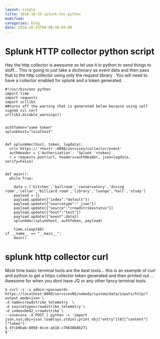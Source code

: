 ```yaml
---
layout: single
title: 2018-10-25 splunk-hec-python
modified:
categories: blog
date: 2018-10-25T08:08:50-04:00
---
```


# Splunk HTTP collector python script

Hey the http collector is awesome so let use it in python to send things to stuff...
This is going to just take a dictionary as event data and then pass that to the http collector using only the request library .
You will need to have a collector enabled for splunk and a token generated.

```
#!/usr/bin/env python
import time
import requests
import urllib3
##turns off the warning that is generated below because using self signed ssl cert
urllib3.disable_warnings()


authToken="some token"
splunkhost="localhost"


def splunkHec(host, token, logdata):
  url='https://'+host+':8088/services/collector/event'
  authHeader = {'Authorization': 'Splunk '+token}
  r = requests.post(url, headers=authHeader, json=logdata, verify=False)


def main():
  while True:
    
    data = ['kitchen','ballroom','conservatory','dining room','cellar','billiard room','library','lounge','hall','study']
    payload = {}
    payload.update({"index":"default"})
    payload.update({"sourcetype":"_json"})
    payload.update({"source":"crowdstrikestatus"})
    payload.update({"host":"test"})
    payload.update({"event":data})  
    splunkHec(splunkhost, authToken, payload)

    time.sleep(60)
if __name__ == "__main__":
    main()
```

# splunk http collector curl
Most time basic terminal tools are the best tools...
this is an example of curl and python to get a https collector token generated and then printed out ... Awesome for when you dont have JQ or any other fancy terminal tools.

``````
$ curl -s -u admin:<password> https://localhost:8089/servicesNS/nobody/system/data/inputs/http/?output_mode=json \
-d name=crowdstrike_telemetry  \
-d sourcetype=crowdstrike_telemetry \
-d index=be02_crowdstrike \
--insecure -X POST | python -c 'import json,sys;obj=json.load(sys.stdin);print obj["entry"][0]["content"]["token"]'
$ 4fcb9bab-8050-4cce-ab18-c76638b8b271
$```